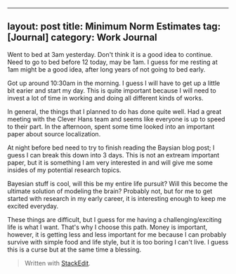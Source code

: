 
---
layout: post
title: Minimum Norm Estimates
tag: [Journal]
category: Work Journal
---
Went to bed at 3am yesterday. Don't think it is a good idea to continue. Need to go to bed before 12 today, may be 1am. I guess for me resting at 1am might be a good idea, after long years of not going to bed early.

Got up around 10:30am in the morning. I guess I will have to get up a little bit earier and start my day. This is quite important because I will need to invest a lot of time in working and doing all different kinds of works.

In general, the things that I planned to do has done quite well. Had a great meeting with the Clever Hans team and seems like everyone is up to speed to their part. In the afternoon, spent some time looked into an important paper about source localization.

At night before bed need to try to finish reading the Baysian blog post; I guess I can break this down into 3 days. This is not an extream important paper, but it is something I am very interested in and will give me some insides of my potential research topics.

Bayesian stuff is cool, will this be my entire life pursuit? Will this become the ultimate solution of modeling the brain? Probably not, but for me to get started with research in my early career, it is interesting enough to keep me excited everyday.

These things are difficult, but I guess for me having a challenging/exciting life is what I want. That's why I choose this path. Money is important, however, it is getting less and less important for me because I can probably survive with simple food and life style, but it is too boring I can't live. I guess this is a curse but at the same time a blessing.

> Written with [StackEdit](https://stackedit.io/).
<!--stackedit_data:
eyJoaXN0b3J5IjpbMTYyOTY5MzA1MF19
-->